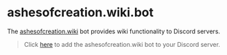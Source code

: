 # ashesofcreation.wiki.bot

The [ashesofcreation.wiki](https://ashesofcreation.wiki/) bot provides wiki functionality to Discord servers.

> Click [here](https://goo.gl/DMB3Sr) to add the ashesofcreation.wiki bot to your Discord server.
